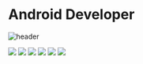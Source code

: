 Android Developer
=
![header](https://capsule-render.vercel.app/api?type=waving&color=auto&height=222&section=header&text=Woogy%20Space&fontSize=72)


 <img src="https://img.shields.io/badge/Android-Green?style=flat&logo=Android&logoColor=white"/>
 <img src="https://img.shields.io/badge/HTML5-white?style=flat&logo=HTML5&logoColor=white"/>
 <img src="https://img.shields.io/badge/Android-Green?style=flat&logo=Android&logoColor=white"/>
 <img src="https://img.shields.io/badge/Android-Green?style=flat&logo=Android&logoColor=white"/>
 <img src="https://img.shields.io/badge/Android-Green?style=flat&logo=Android&logoColor=white"/>
 <img src="https://img.shields.io/badge/GitHub-black?style=flat&logo=GitHub&logoColor=white"/>



<!--
**Woogy-Space/Woogy-Space** is a ✨ _special_ ✨ repository because its `README.md` (this file) appears on your GitHub profile.

Here are some ideas to get you started:

- 🔭 I’m currently working on ...
- 🌱 I’m currently learning ...
- 👯 I’m looking to collaborate on ...
- 🤔 I’m looking for help with ...
- 💬 Ask me about ...
- 📫 How to reach me: ...
- 😄 Pronouns: ...
- ⚡ Fun fact: ...
-->
